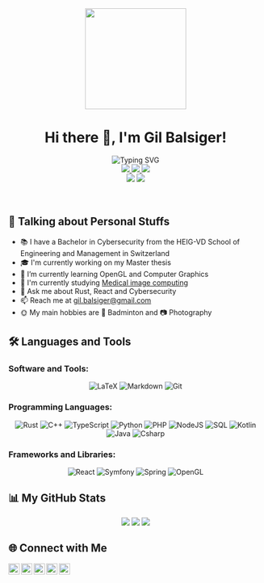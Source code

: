 <div align="center">
  <img src="https://i.giphy.com/media/R03zWv5p1oNSQd91EP/giphy.webp" width="200"/>
  <h1 align="center">Hi there 👋, I'm Gil Balsiger!</h1>
  <img src="https://readme-typing-svg.herokuapp.com?font=Fira+Code&pause=1000&color=ADBAC7&center=true&width=500&lines=I'm+a+High+School+computer+science+student;Computer+graphics+enthousiast;Full+Stack+Developer;Love+learning+new+things" alt="Typing SVG" />
  <div>
    <a href="https://www.linkedin.com/in/gil-balsiger/">
      <img src="https://img.shields.io/badge/LinkedIn-blue?style=for-the-badge&logo=linkedin" />
    </a>
    <a href="https://www.instagram.com/gilbalsiger/">
      <img src="https://img.shields.io/badge/Instagram-orange?style=for-the-badge&logo=instagram&logoColor=white" />
    </a>
    <a href="https://www.linkedin.com/in/gil-balsiger/">
      <img src="https://img.shields.io/badge/Twitter-white?style=for-the-badge&logo=twitter" />
    </a>
  </div>
  <div>
    <img src="https://komarev.com/ghpvc/?username=balsigergil&style=for-the-badge" />
    <img src="https://img.shields.io/github/followers/balsigergil?label=Followers&style=for-the-badge" />
  </div>
</div>

<br/>
<br/>

## 💫 Talking about Personal Stuffs

- 📚 I have a Bachelor in Cybersecurity from the HEIG-VD School of Engineering and Management in Switzerland
- 🎓 I'm currently working on my Master thesis
- 🌱 I’m currently learning OpenGL and Computer Graphics
- 🏫 I'm currently studying [Medical image computing](https://en.wikipedia.org/wiki/Medical_image_computing)
- 💬 Ask me about Rust, React and Cybersecurity
- 📫 Reach me at gil.balsiger@gmail.com
- 🌞 My main hobbies are 🏸 Badminton and 📷 Photography

## 🛠️ Languages and Tools

### Software and Tools:

<div align="center">

  ![LaTeX](https://img.shields.io/badge/latex-008080.svg?style=for-the-badge&logo=latex&logoColor=white)
  ![Markdown](https://img.shields.io/badge/markdown-000000.svg?style=for-the-badge&logo=markdown&logoColor=white)
  ![Git](https://img.shields.io/badge/git-F44D27.svg?style=for-the-badge&logo=git&logoColor=white)

</div>

### Programming Languages:

<div align="center">
  
  ![Rust](https://img.shields.io/badge/rust-F74C00.svg?style=for-the-badge&logo=rust&logoColor=white)
  ![C++](https://img.shields.io/badge/C++-004080.svg?style=for-the-badge&logo=cplusplus&logoColor=white)
  ![TypeScript](https://img.shields.io/badge/typescript-3178c6.svg?style=for-the-badge&logo=typescript&logoColor=white)
  ![Python](https://img.shields.io/badge/python-1e415e.svg?style=for-the-badge&logo=python&logoColor=white)
  ![PHP](https://img.shields.io/badge/php-4F5B93.svg?style=for-the-badge&logo=php&logoColor=white)
  ![NodeJS](https://img.shields.io/badge/nodejs-3E863D.svg?style=for-the-badge&logo=nodedotjs&logoColor=white)
  ![SQL](https://img.shields.io/badge/sql-E48E00.svg?style=for-the-badge&logo=mysql&logoColor=white)
  ![Kotlin](https://img.shields.io/badge/kotlin-7f52ff.svg?style=for-the-badge&logo=kotlin&logoColor=white)
  ![Java](https://img.shields.io/badge/java-E11F21.svg?style=for-the-badge&logo=openjdk&logoColor=white)
  ![Csharp](https://img.shields.io/badge/csharp-512bd4.svg?style=for-the-badge&logo=csharp&logoColor=white)
  
</div>

### Frameworks and Libraries:

<div align="center">
  
  ![React](https://img.shields.io/badge/react-61DAFB.svg?style=for-the-badge&logo=react&logoColor=black)
  ![Symfony](https://img.shields.io/badge/symfony-black.svg?style=for-the-badge&logo=symfony&logoColor=white)
  ![Spring](https://img.shields.io/badge/spring-6CB52D.svg?style=for-the-badge&logo=spring&logoColor=white)
  ![OpenGL](https://img.shields.io/badge/opengl-5586A4.svg?style=for-the-badge&logo=opengl&logoColor=white)
  
</div>
  
## 📊 My GitHub Stats

<div align="center">
  <img src="https://github-readme-stats.vercel.app/api?username=balsigergil&show_icons=true&include_all_commits=true&count_private=true&theme=dark" />
  <img src="https://github-readme-streak-stats.herokuapp.com/?user=balsigergil&theme=dark" />
  <img src="https://github-readme-stats.vercel.app/api/top-langs/?username=balsigergil&langs_count=8&layout=compact&theme=dark" />
</div>

## 🌐 Connect with Me

<a href="https://www.linkedin.com/in/gil-balsiger">
  <img align="left" alt="Gil's Linkedin" width="22px" src="https://cdn.jsdelivr.net/npm/simple-icons@7/icons/linkedin.svg" />
</a>
<a href="https://twitter.com/gil_balsiger">
  <img align="left" alt="Gil's Twitter" width="22px" src="https://cdn.jsdelivr.net/npm/simple-icons@7/icons/twitter.svg" />
</a>
<a href="https://www.instagram.com/gilbalsiger">
  <img align="left" alt="Gil's Instagram" width="22px" src="https://cdn.jsdelivr.net/npm/simple-icons@7/icons/instagram.svg" />
</a>
<a href="https://gitlab.com/balsigergil">
  <img align="left" alt="Gil's GitLab" width="22px" src="https://cdn.jsdelivr.net/npm/simple-icons@7/icons/gitlab.svg" />
</a>
<a href="https://stackoverflow.com/users/12774145/gil-balsiger">
  <img align="left" alt="Gil's Stack Overflow" width="22px" src="https://cdn.jsdelivr.net/npm/simple-icons@7/icons/stackoverflow.svg" />
</a>

